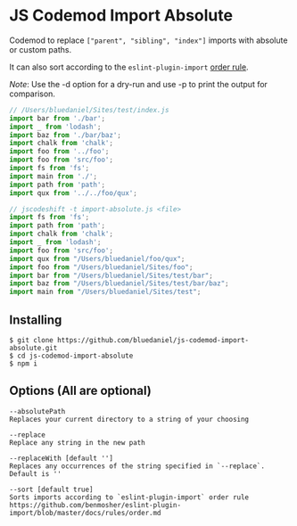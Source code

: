 # JS Codemod Import Absolute

Codemod to replace `["parent", "sibling", "index"]` imports with absolute or custom paths.

It can also sort according to the `eslint-plugin-import` [order rule](https://github.com/benmosher/eslint-plugin-import/blob/master/docs/rules/order.md).

*Note*: Use the -d option for a dry-run and use -p to print the output for comparison.

```javascript
// /Users/bluedaniel/Sites/test/index.js
import bar from './bar';
import _ from 'lodash';
import baz from './bar/baz';
import chalk from 'chalk';
import foo from '../foo';
import foo from 'src/foo';
import fs from 'fs';
import main from './';
import path from 'path';
import qux from '../../foo/qux';

// jscodeshift -t import-absolute.js <file>
import fs from 'fs';
import path from 'path';
import chalk from 'chalk';
import _ from 'lodash';
import foo from 'src/foo';
import qux from "/Users/bluedaniel/foo/qux";
import foo from "/Users/bluedaniel/Sites/foo";
import bar from "/Users/bluedaniel/Sites/test/bar";
import baz from "/Users/bluedaniel/Sites/test/bar/baz";
import main from "/Users/bluedaniel/Sites/test";
```

## Installing

```shell
$ git clone https://github.com/bluedaniel/js-codemod-import-absolute.git
$ cd js-codemod-import-absolute
$ npm i
```

## Options (All are optional)

```
--absolutePath
Replaces your current directory to a string of your choosing

--replace
Replace any string in the new path

--replaceWith [default '']
Replaces any occurrences of the string specified in `--replace`. Default is ''

--sort [default true]
Sorts imports according to `eslint-plugin-import` order rule
https://github.com/benmosher/eslint-plugin-import/blob/master/docs/rules/order.md
```
